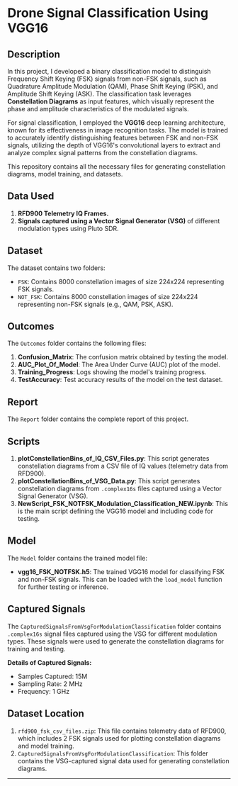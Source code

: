# Drone Signal Classification Using VGG16

## Description
In this project, I developed a binary classification model to distinguish Frequency Shift Keying (FSK) signals from non-FSK signals, such as Quadrature Amplitude Modulation (QAM), Phase Shift Keying (PSK), and Amplitude Shift Keying (ASK). The classification task leverages **Constellation Diagrams** as input features, which visually represent the phase and amplitude characteristics of the modulated signals. 

For signal classification, I employed the **VGG16** deep learning architecture, known for its effectiveness in image recognition tasks. The model is trained to accurately identify distinguishing features between FSK and non-FSK signals, utilizing the depth of VGG16's convolutional layers to extract and analyze complex signal patterns from the constellation diagrams.

This repository contains all the necessary files for generating constellation diagrams, model training, and datasets.

## Data Used
1. **RFD900 Telemetry IQ Frames.**
2. **Signals captured using a Vector Signal Generator (VSG)** of different modulation types using Pluto SDR.

## Dataset
The dataset contains two folders:
- `FSK`: Contains 8000 constellation images of size 224x224 representing FSK signals.
- `NOT_FSK`: Contains 8000 constellation images of size 224x224 representing non-FSK signals (e.g., QAM, PSK, ASK).

## Outcomes
The `Outcomes` folder contains the following files:
1. **Confusion_Matrix**: The confusion matrix obtained by testing the model.
2. **AUC_Plot_Of_Model**: The Area Under Curve (AUC) plot of the model.
3. **Training_Progress**: Logs showing the model's training progress.
4. **TestAccuracy**: Test accuracy results of the model on the test dataset.

## Report
The `Report` folder contains the complete report of this project.

## Scripts
1. **plotConstellationBins_of_IQ_CSV_Files.py**: This script generates constellation diagrams from a CSV file of IQ values (telemetry data from RFD900).
2. **plotConstellationBins_of_VSG_Data.py**: This script generates constellation diagrams from `.complex16s` files captured using a Vector Signal Generator (VSG).
3. **NewScript_FSK_NOTFSK_Modulation_Classification_NEW.ipynb**: This is the main script defining the VGG16 model and including code for testing.

## Model
The `Model` folder contains the trained model file:
- **vgg16_FSK_NOTFSK.h5**: The trained VGG16 model for classifying FSK and non-FSK signals. This can be loaded with the `load_model` function for further testing or inference.

## Captured Signals
The `CapturedSignalsFromVsgForModulationClassification` folder contains `.complex16s` signal files captured using the VSG for different modulation types. These signals were used to generate the constellation diagrams for training and testing.

**Details of Captured Signals:**
- Samples Captured: 15M
- Sampling Rate: 2 MHz
- Frequency: 1 GHz

## Dataset Location
1. `rfd900_fsk_csv_files.zip`: This file contains telemetry data of RFD900, which includes 2 FSK signals used for plotting constellation diagrams and model training.
2. `CapturedSignalsFromVsgForModulationClassification`: This folder contains the VSG-captured signal data used for generating constellation diagrams.

---


